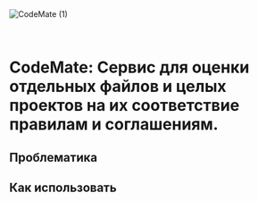&nbsp;

![CodeMate (1)](https://github.com/user-attachments/assets/538afd93-3de4-443c-ad16-33a1fb6db8a2)

&nbsp;

# CodeMate: Сервис для оценки отдельных файлов и целых проектов на их соответствие правилам и соглашениям.

## Проблематика

## Как использовать


